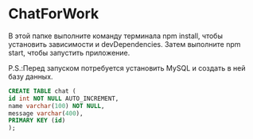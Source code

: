 # ChatForWork

В этой папке выполните команду терминала npm install, чтобы установить зависимости и devDependencies. Затем выполните npm start, чтобы запустить приложение.

P.S.:Перед запуском потребуется установить MySQL и создать в ней базу данных.
```sql
CREATE TABLE chat (
id int NOT NULL AUTO_INCREMENT, 
name varchar(100) NOT NULL, 
message varchar(400),
PRIMARY KEY (id)
);
```  

